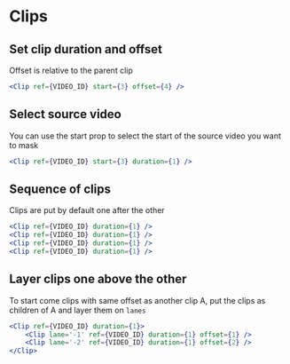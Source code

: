 # Clips

## Set clip duration and offset

Offset is relative to the parent clip

```jsx
<Clip ref={VIDEO_ID} start={3} offset={4} />
```

## Select source video

You can use the start prop to select the start of the source video you want to mask

```jsx
<Clip ref={VIDEO_ID} start={3} duration={1} />
```

## Sequence of clips

Clips are put by default one after the other

```jsx
<Clip ref={VIDEO_ID} duration={1} />
<Clip ref={VIDEO_ID} duration={1} />
<Clip ref={VIDEO_ID} duration={1} />
<Clip ref={VIDEO_ID} duration={1} />
```

## Layer clips one above the other

To start come clips with same offset as another clip A, put the clips as children of A and layer them on `lanes`

```jsx
<Clip ref={VIDEO_ID} duration={1}>
    <Clip lane='-1' ref={VIDEO_ID} duration={1} offset={1} />
    <Clip lane='-2' ref={VIDEO_ID} duration={1} offset={2} />
</Clip>
```
